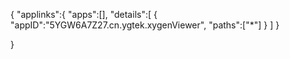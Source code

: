{
    "applinks":{
        "apps":[],
        "details":[
            {
                "appID":"5YGW6A7Z27.cn.ygtek.xygenViewer",
                "paths":["*"]
            }
        ]
    }
    
 
    
}
